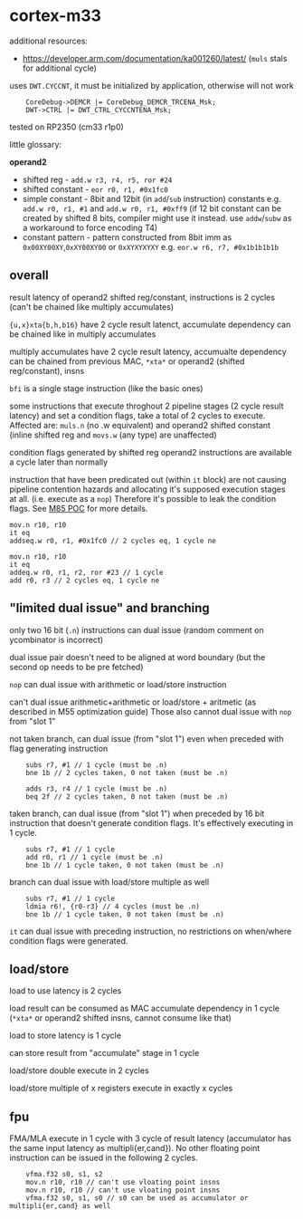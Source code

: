 # cortex-m33

additional resources:
- https://developer.arm.com/documentation/ka001260/latest/ (`muls` stals for additional cycle)


uses `DWT.CYCCNT`, it must be initialized by application, otherwise will not work
```
	CoreDebug->DEMCR |= CoreDebug_DEMCR_TRCENA_Msk;
	DWT->CTRL |= DWT_CTRL_CYCCNTENA_Msk;
```

tested on RP2350 (cm33 r1p0)

little glossary:

__operand2__ 
- shifted reg - `add.w r3, r4, r5, ror #24`
- shifted constant - `eor r0, r1, #0x1fc0`
- simple constant - 8bit and 12bit (in `add`/`sub` instruction) constants e.g. `add.w r0, r1, #1` and `add.w r0, r1, #0xff9`
(if 12 bit constant can be created by shifted 8 bits, compiler might use it instead. use `addw`/`subw` as a workaround to force encoding T4)
- constant pattern - pattern constructed from 8bit imm as `0x00XY00XY`,`0xXY00XY00` or `0xXYXYXYXY` e.g. `eor.w r6, r7, #0x1b1b1b1b`

## overall

result latency of operand2 shifted reg/constant, instructions is 2 cycles (can't be chained like multiply accumulates)

`{u,x}xta{b,h,b16}` have 2 cycle result latenct, accumulate dependency can be chained like in multiply accumulates

multiply accumulates have 2 cycle result latency, accumualte dependency can be chained from previous MAC,
`*xta*` or operand2 (shifted reg/constant), insns

`bfi` is a single stage instruction (like the basic ones)

some instructions that execute throghout 2 pipeline stages (2 cycle result latency) and set a condition flags, 
take a total of 2 cycles to execute.\
Affected are: `muls.n` (no .w equivalent) and operand2 shifted constant (inline shifted reg and `movs.w` (any type) are unaffected)

condition flags generated by shifted reg operand2 instructions are available a cycle later than normally

instruction that have been predicated out (within `it` block) are not causing pipeline contention hazards and
allocating it's supposed execution stages at all. (i.e. execute as a `nop`) Therefore it's possible to leak
the condition flags. See [M85 POC](../CM85_predicate_timmingleak_POC_simple.S) for more details.

```
mov.n r10, r10
it eq
addseq.w r0, r1, #0x1fc0 // 2 cycles eq, 1 cycle ne

mov.n r10, r10
it eq
addeq.w r0, r1, r2, ror #23 // 1 cycle
add r0, r3 // 2 cycles eq, 1 cycle ne
```

## "limited dual issue" and branching

only two 16 bit (`.n`) instructions can dual issue (random comment on ycombinator is incorrect)

dual issue pair doesn't need to be aligned at word boundary (but the second op needs to be pre fetched)

`nop` can dual issue with arithmetic or load/store instruction

can't dual issue arithmetic+arithmetic or load/store + aritmetic (as described in M55 optimization guide)
Those also cannot dual issue with `nop` from "slot 1"

not taken branch, can dual issue (from "slot 1") even when preceded with flag generating instruction

```
	subs r7, #1 // 1 cycle (must be .n)
	bne 1b // 2 cycles taken, 0 not taken (must be .n)
	
	adds r3, r4 // 1 cycle (must be .n)
	beq 2f // 2 cycles taken, 0 not taken (must be .n)
```

taken branch, can dual issue (from "slot 1") when preceded by 16 bit instruction that doesn't generate
condition flags. It's effectively executing in 1 cycle.

```
	subs r7, #1 // 1 cycle
	add r0, r1 // 1 cycle (must be .n)
	bne 1b // 1 cycle taken, 0 not taken (must be .n)
```

branch can dual issue with load/store multiple as well

```
	subs r7, #1 // 1 cycle
	ldmia r6!, {r0-r3} // 4 cycles (must be .n)
	bne 1b // 1 cycle taken, 0 not taken (must be .n)
```

`it` can dual issue with preceding instruction, no restrictions on when/where condition flags were generated.

## load/store

load to use latency is 2 cycles

load result can be consumed as MAC accumulate dependency in 1 cycle (`*xta*` or operand2
shifted insns, cannot consume like that)

load to store latency is 1 cycle

can store result from "accumulate" stage in 1 cycle

load/store double execute in 2 cycles

load/store multiple of x registers execute in exactly x cycles


## fpu

FMA/MLA execute in 1 cycle with 3 cycle of result latency (accumulator has the same input latency as
multipli{er,cand}). No other floating point instruction can be issued in the following 2 cycles. 

```
	vfma.f32 s0, s1, s2
	mov.n r10, r10 // can't use vloating point insns
	mov.n r10, r10 // can't use vloating point insns
	vfma.f32 s0, s1, s0 // s0 can be used as accumulator or multipli{er,cand} as well
```
